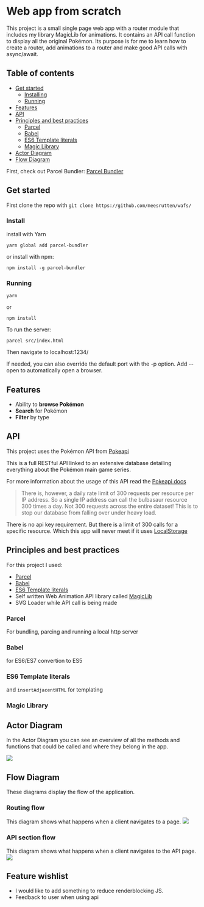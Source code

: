 # Web app from scratch

This project is a small single page web app with a router module that includes my library MagicLib for animations. It contains an API call function to display all the original Pokémon. 
Its purpose is for me to learn how to create a router, add animations to a router and make good API calls with async/await.

## Table of contents
- [Get started](#get-started)
	- [Installing](#install)
	- [Running](#running)
- [Features](#features)
- [API](#api)
- [Principles and best practices](#principles-and-best-practices)
	- [Parcel](#parcel)
	- [Babel](#babel)
	- [ES6 Template literals](#es6-template-literals)
	- [Magic Library](#magic-library)
- [Actor Diagram](#actor-diagram)
- [Flow Diagram](#flow-diagram)

First, check out Parcel Bundler:
[Parcel Bundler](https://github.com/parcel-bundler/parcel)

## Get started
First clone the repo with `git clone https://github.com/meesrutten/wafs/`
### Install
install with Yarn
```
yarn global add parcel-bundler
```
or install with npm:
```
npm install -g parcel-bundler
```

### Running
```
yarn
```

or 

```
npm install
```

To run the server:
```
parcel src/index.html
```
Then navigate to localhost:1234/

If needed, you can also override the default port with the -p option. Add --open to automatically open a browser.

## Features
- Ability to **browse Pokémon**
- **Search** for Pokémon
- **Filter** by type

## API
This project uses the Pokémon API from [Pokeapi](https://pokeapi.co/)

This is a full RESTful API linked to an extensive database detailing everything about the Pokémon main game series.

For more information about the usage of this API read the
[Pokeapi docs](https://pokeapi.co/docsv2/)

> There is, however, a daily rate limit of 300 requests per resource per IP address. So a single IP address can call the bulbasaur resource 300 times a day. Not 300 requests across the entire dataset! This is to stop our database from falling over under heavy load.

There is no api key requirement.
But there is a limit of 300 calls for a specific resource.
Which this app will never meet if it uses [LocalStorage](https://developer.mozilla.org/en-US/docs/Web/API/Window/localStorage)

## Principles and best practices
For this project I used:
- [Parcel](https://parceljs.org/)
- [Babel](https://babeljs.io/)
- [ES6 Template literals](https://developer.mozilla.org/en-US/docs/Web/JavaScript/Reference/Template_literals) 
- Self written Web Animation API library called [MagicLib](https://github.com/meesrutten/MagicLib/)
- SVG Loader while API call is being made

### Parcel
For bundling, parcing and running a local http server

### Babel
for ES6/ES7 convertion to ES5

### ES6 Template literals
and `insertAdjacentHTML` for templating

### Magic Library

## Actor Diagram
In the Actor Diagram you can see an overview of all the methods and functions that could be called and where they belong in the app.

<img src="https://github.com/meesrutten/wafs/blob/master/src/assets/images/actor-diagram.png">

## Flow Diagram
These diagrams display the flow of the application.

### Routing flow
This diagram shows what happens when a client navigates to a page.
<img src="https://github.com/meesrutten/wafs/blob/master/dist/b28ed9ead43afa9047d7c3ff06a3b4c6.png">

### API section flow
This diagram shows what happens when a client navigates to the API page.
<img src="https://github.com/meesrutten/wafs/blob/master/dist/21bb03cbe605a76234cbca85d0fd485b.png">

## Feature wishlist
- I would like to add something to reduce renderblocking JS. 
- Feedback to user when using api